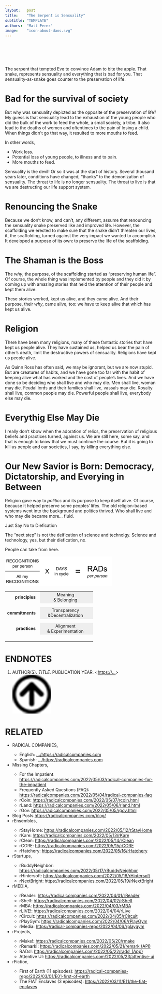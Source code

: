 ```yaml
---
layout:   post
title:    "The Serpent is Sensuality"
subtitle: "TEMPLATE"
authors:  "Matt Perez"
image:    "icon-about-daos.svg"
---
```


<div style="display:none;">
 <p>The serpent that tempted Eve to convince Adam to bite the apple. That snake, represents sensuality and everything that is bad for you. That sneak goes counter to the preservation of life.</p>
</div>

<h1>&nbsp;</h1>
 <p>The serpent that tempted Eve to convince Adam to bite the apple. That snake, represents sensuality and everything that is bad for you. That sensuality-as-snake goes counter to the preservation of life.</p>

<h1>Bad for the survival of society</h1>
 <p>But why was sensuality depicted as the opposite of the preservation of life? My guess is that sensuality lead to the exhaustion of the young people who did the bulk of the work to feed the whole, a small society, a tribe. It also lead to the deaths of women and oftentimes to the pain of losing a child. When things didn't go that way, it resulted to more mouths to feed.</li>
 <p>In other words,</p>
  <ul>
   <li>Work loss.</li>
   <li>Potential loss of young people, to illness and to pain.</li>
   <li>More mouths to feed.</li>
  </ul>
 <p>Sensuality is the devil! Or so it was at the start of history. Several thousand years later, conditions have changed, &ldquo;thanks&rdquo; to the demonization of sensuality. The threat to life is no longer sensuality. The threat to live is that we are destructing our life support system.</p>

<h1>Renouncing the Snake</h1>
 <p>Because we don&rsquo;t know, and can&rsquo;t, any different, assume that renouncing the sensuality snake preserved like and improved life. However, the scaffolding we erected to make sure that the snake didn&rsquo;t threaten our lives, it, the scaffolding, turned against the very impact we wanted to accomplish. It developed a purpose of its own: to preserve the life of the scaffolding.</p>

<h1>The Shaman is the Boss</h1>
 <p>The <em>why</em>, the purpose, of the scaffolding started as &ldquo;preserving human life&rdquo;. Of course, the whole thing was implemented by people and they did it by coming up with amazing stories that held the attention of their people and kept them alive.</p>
 <p>These stories worked, kept us alive, and they came alive. And their purpose, their <em>why</em>, came alive, too: we have to keep alive that which has kept us alive.</p>

<h1>Religion</h1> 
 <p>There have been many religions, many of these fantastic stories that have kept us people alive. They have sustained us, helped us bear the pain of other&rsquo;s death, limit the destructive powers of sensuality. Religions have kept us people alive.</p>
 <p>As Quinn Ross has often said, we may be ignorant, but we are now stupid. But are creatures of habits, and we have gone too far with the habit of keeping alive what has worked and the cost of people&rsquo;s lives. And we have done so be deciding who shall live and who may die. Men shall live, woman may die. Feudal lords and their families shall live, vassals may die. Royalty shall live, common people may die. Powerful people shall live, everybody else may die.</p>

<h1>Everythig Else May Die</h1>
 <p>I really don&rsquo;t kbow when the adoration of relics, the preservation of religious beliefs and practices turned, against us. We are still here, some say, and that is enough to know that we must continue the course. But it is going to kill us people and our societies, I say, by killing everything else.</p>

<h1>Our New Savior is Born: Democracy, Dictatorship, and Everying in Between</h1>
 <p>Religion gave way to <em>politics</em> and its purpose to keep itself alive. Of course, because it helped preserve some peoples&rsquo; lifes. The old religion-based systems went into the background and politics thrived. Who shall live and who may die became more&hellip; fluid.</p>

 <p>Just Say No to Diefication</p>
 <p>The &ldquo;next step&rdquo; is not the deification of science and technolgy. Science and technology, yes, but their diefication, no.</p>
 <p>People can take from here.</p>

<div class="_center">
 <img
  src="/assets/img/pings-to-rads-equation.svg"
  width="70%"
  alt="">
 </div>

<table align="center">
 <tr>
  <td valign="middle" style="text-align:right; font-weight:bold; ">principles&nbsp;&nbsp;</td>
  <td style="text-align:center; padding-left:0; width:1.75in; background-color:#EEEEEE; ">Meaning<br>& Belonging</td>
 </tr>
 <tr>
  <td style="height: 7px;"></td>
 </tr>
 <tr>
  <td valign="middle" style="text-align:right; font-weight:bold; ">commitments&nbsp;&nbsp;</td>
  <td style="text-align:center; padding-left:0; width:1.75in;background-color:#EEEEEE; ">Transparency<br>&Decentralization</td>
 </tr>
 <tr>
  <td style="height: 7px;"></td>
 </tr>
 <tr>
  <td valign="middle" style="text-align:right; font-weight:bold; ">practices&nbsp;&nbsp;</td>
  <td style="text-align:center; padding-left:0; width:1.75in; background-color:#EEEEEE; ">Alignment<br>& Experimentation</td>
 </tr>
 <tr>
  <td class="_spacer_">&nbsp;</td>
 </tr>
</table>

<h1 class="_section">ENDNOTES</h1>
 <ol>
  <li id="en01">
   <p class="_list-item">
    AUTHOR(S).
    <em>TITLE.</em>
    PUBLICATION YEAR.
    <<a href="https://…" target="_blank">https://…</a>>
    <a class="_uparrow" href="#bm01"><img src="/assets/img/arrow-up-icon.png"></a>
   </p>
  </li>
 </ol>

<h1 class="_section">RELATED</h1>
 <ul>
  <li>RADICAL COMPANIES,</li>
   <ul>
    <li><a>English</a>: <a href="https://radicalcompanies.com" target="_blank">&hellip;/https://radicalcompanies.com</a></li>
    <li><a>Spanish</a>: <a href="https://radicalcompanies.com" target="_blank">&hellip;/https://radicalcompanies.com</a></li>
   </ul>
  <li>Missing Chapters,</li>
   <ul>
    <li>For the Impatient: <a href="https://radicalcompanies.com/2022/05/03/radical-companies-for-the-impatient" target="_blank">https://radicalcompanies.com/2022/05/03/radical-companies-for-the-impatient</a></li>
    <li>Frequently Asked Questions (FAQ): <a href="https://radicalcompanies.com/2022/05/04/radical-companies-faq" target="_blank">https://radicalcompanies.com/2022/05/04/radical-companies-faq</a></li>
    <li>rCoin: <a href="https://radicalcompanies.com/2022/05/07/rcoin.html" target="_blank">https://radicalcompanies.com/2022/05/07/rcoin.html</a></li>
    <li>rLand: <a href="https://radicalcompanies.com/2022/05/06/rland.html" target="_blank">https://radicalcompanies.com/2022/05/06/rland.html</a></li>
    <li>rGov: <a href="https://radicalcompanies.com/2022/05/05/rgov.html" target="_blank">https://radicalcompanies.com/2022/05/05/rgov.html</a></li>
   </ul>
   <li>Blog Posts <a href="https://radicalcompanies.com/blog/" target="_blank">https://radicalcompanies.com/blog/</a></li>
   <li>rEnsembles,</li>
    <ul>
     <li> rStayHome: <a href="https://radicalcompanies.com/2022/05/12/rStayHome" target="_blank">https://radicalcompanies.com/2022/05/12/rStayHome</a></li>
     <li>     rKare: <a href="https://radicalcompanies.com/2022/05/13/rKare" target="_blank">https://radicalcompanies.com/2022/05/13/rKare</a></li>
     <li>    rClean: <a href="https://radicalcompanies.com/2022/05/14/rClean" target="_blank">https://radicalcompanies.com/2022/05/14/rClean</a></li>
     <li>     rCORE: <a href="https://radicalcompanies.com/2022/05/15/rCORE" target="_blank">https://radicalcompanies.com/2022/05/15/rCORE</a></li>
     <li>rHatchery: <a href="https://radicalcompanies.com/2022/05/16/rHatchery" target="_blank">https://radicalcompanies.com/2022/05/16/rHatchery</a></li>
    </ul>
   <li>rStartups,</li>
    <ul>
     <li>rBuddyNeighbor: <a href="https://radicalcompanies.com/2022/05/17/rBuddyNeighbor" target="_blank">https://radicalcompanies.com/2022/05/17/rBuddyNeighbor</a></li>
     <li>   rHintersoft: <a href="https://radicalcompanies.com/2022/05/18/rHintersoft" target="_blank">https://radicalcompanies.com/2022/05/18/rHintersoft</a></li> 
     <li>   rNextBright: <a href="https://radicalcompanies.com/2022/05/19/rNextBright" target="_blank">https://radicalcompanies.com/2022/05/19/rNextBright</a></li>
    </ul>
   <li>rMEDIA,</li>
    <ul>
     <li> rReader: <a href="https://radicalcompanies.com/2022/04/01/rReader" target="_blank">https://radicalcompanies.com/2022/04/01/rReader</a></li>
     <li>  rShelf: <a href="https://radicalcompanies.com/2022/04/02/rShelf" target="_blank">https://radicalcompanies.com/2022/04/02/rShelf</a></li>
     <li>    rMBA: <a href="https://radicalcompanies.com/2022/04/03/rMBA" target="_blank">https://radicalcompanies.com/2022/04/03/rMBA</a></li>
     <li>  rLIVE!: <a href="https://radicalcompanies.com/2022/04/04/rLive" target="_blank">https://radicalcompanies.com/2022/04/04/rLive</a></li>
     <li>rCircuit: <a href="https://radicalcompanies.com/2022/04/05/rCircuit" target="_blank">https://radicalcompanies.com/2022/04/05/rCircuit</a></li>
     <li>rPlayGym: <a href="https://radicalcompanies.com/2022/04/06/rPlayGym" target="_blank">https://radicalcompanies.com/2022/04/06/rPlayGym</a></li>
     <li>  rMedia: <a href="https://radical-companies-repo/2022/04/06/rplaygym" target="_blank">https://radical-companies-repo/2022/04/06/rplaygym</a></li>
    </ul>
   <li>rProjects,</li>
    <ul>
     <li>      rMake!: <a href="https://radicalcompanies.com/2022/05/20/rmake" target="_blank">https://radicalcompanies.com/2022/05/20/rmake</a></li>
     <li>    rRemark!: <a href="https://radicalcompanies.com/2022/05/21/remark" target="_blank">https://radicalcompanies.com/2022/05/21/remark (API)</a></li>
     <li>       RADs!: <a href="https://radicalcompanies.com/2022/05/22/rads!" target="_blank">https://radicalcompanies.com/2022/05/22/rads! (App)</a></li>
     <li>Attentive UI: <a href="https://radicalcompanies.com/2022/05/23/attentive-ui" target="_blank">https://radicalcompanies.com/2022/05/23/attentive-ui</a></li>
    </ul>
   <li>rFiction,</li>
    <ul>
     <li>  First of Earth (11 episodes): <a href="https://radical-companies-repo/2022/03/01/E01-first-of-earth" target="_blank">https://radical-companies-repo/2022/03/01/E01-first-of-earth</a></li>
     <li>The FIAT Enclaves (3 episodes): <a href="https://2022/03/11/E11/the-fiat-enclaves" target="_blank">https://2022/03/11/E11/the-fiat-enclaves</a></li>
    </ul>
